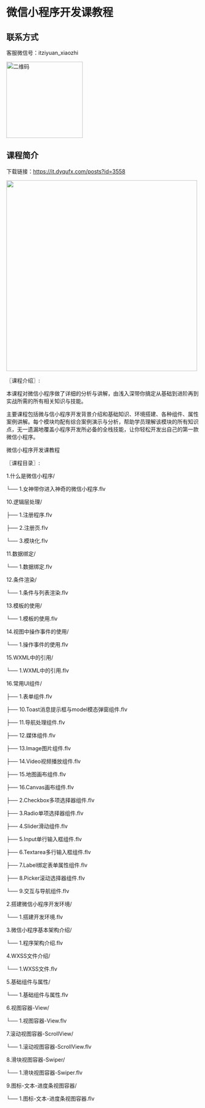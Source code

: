 # 微信小程序开发课教程

## 联系方式

客服微信号：itziyuan_xiaozhi

<img src="https://ziyuanyun.oss-cn-guangzhou.aliyuncs.com/common/20240614073449/666b82192834a.jpg" width="200" height="200" alt="二维码">

## 课程简介

下载链接：https://it.dyqufx.com/posts?id=3558

<img src="https://ziyuanyun.oss-cn-guangzhou.aliyuncs.com/yun/20240515185223/664493e764929.jpg" width="500" alt="">

  〖课程介绍〗:

 本课程对微信小程序做了详细的分析与讲解，由浅入深带你搞定从基础到进阶再到实战所需的所有相关知识与技能。

 主要课程包括微与信小程序开发背景介绍和基础知识、环境搭建、各种组件、属性案例讲解。每个模块均配有综合案例演示与分析，帮助学员理解该模块的所有知识点，无一遗漏地覆盖小程序开发所必备的全栈技能，让你轻松开发出自己的第一款微信小程序。

 微信小程序开发课教程



 〖课程目录〗:

  

 1.什么是微信小程序/

 └── 1.女神带你进入神奇的微信小程序.flv

 10.逻辑层处理/

 ├── 1.注册程序.flv

 ├── 2.注册页.flv

 └── 3.模块化.flv

 11.数据绑定/

 └── 1.数据绑定.flv

 12.条件渲染/

 └── 1.条件与列表渲染.flv

 13.模板的使用/

 └── 1.模板的使用.flv

 14.视图中操作事件的使用/

 └── 1.操作事件的使用.flv

 15.WXML中的引用/

 └── 1.WXML中的引用.flv

 16.常用UI组件/

 ├── 1.表单组件.flv

 ├── 10.Toast消息提示框与model模态弹窗组件.flv

 ├── 11.导航处理组件.flv

 ├── 12.媒体组件.flv

 ├── 13.Image图片组件.flv

 ├── 14.Video视频播放组件.flv

 ├── 15.地图画布组件.flv

 ├── 16.Canvas画布组件.flv

 ├── 2.Checkbox多项选择器组件.flv

 ├── 3.Radio单项选择器组件.flv

 ├── 4.Slider滑动组件.flv

 ├── 5.Input单行输入框组件.flv

 ├── 6.Textarea多行输入框组件.flv

 ├── 7.Label绑定表单属性组件.flv

 ├── 8.Picker滚动选择器组件.flv

 └── 9.交互与导航组件.flv

 2.搭建微信小程序开发环境/

 └── 1.搭建开发环境.flv

 3.微信小程序基本架构介绍/

 └── 1.程序架构介绍.flv

 4.WXSS文件介绍/

 └── 1.WXSS文件.flv

 5.基础组件与属性/

 └── 1.基础组件与属性.flv

 6.视图容器-View/

 └── 1.视图容器-View.flv

 7.滚动视图容器-ScrollView/

 └── 1.滚动视图容器-ScrollView.flv

 8.滑块视图容器-Swiper/

 └── 1.滑块视图容器-Swiper.flv

 9.图标-文本-进度条视图容器/

 └── 1.图标-文本-进度条视图容器.flv

  